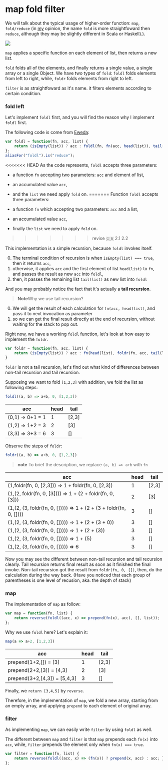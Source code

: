 # map fold filter

We will talk about the typical usage of higher-order function: `map`, `fold/reduce` (in [my](https://github.com/jcouyang) opinion, the name `fold` is more straightfoward then `reduce`, although they may be slightly different in Scala or Haskell).).

![](http://www.backpacker.com/2007/images/september2010/mapfolding_200x170.png)

`map` applies a specific function on each element of list, then returns a new list.

`fold` folds all of the elements, and finally returns a single value, a single array or a single Object. We have two types of `fold`: `foldl` folds elements from left to right, while, `foldr` folds elements from right to left.

`filter` is as straightfoward as it's name. it filters elements according to certain condition.

### fold left
Let's implement `foldl` first, and you will find the reason why I implement `foldl` first.

The following code is come from [Eweda](https://rawgit.com/CrossEye/eweda/master/docs/eweda.html):
```js
var foldl = function(fn, acc, list) {
    return (isEmpty(list)) ? acc : foldl(fn, fn(acc, head(list)), tail(list));
};
aliasFor("foldl").is("reduce");
```

<<<<<<< HEAD
As the code represents, `foldl` accepts three parameters:

* a function `fn` accepting two parameters: `acc` and element of list,
* an accumulated value `acc`,
* and the `list` we need apply `fold` on.
=======
Function `foldl` accepts three parameters:

* a function `fn` which accepting two parameters: `acc` and a list,
* an accumulated value `acc`,
* finally the `list` we need to apply `fold` on.
>>>>>>> revise :uk: 2.1 2.2

This implementation is a simple recursion, because `foldl` invokes itself.

0. The terminal condition of recursion is when `isEmpty(list) === true`, then it returns `acc`,
0. otherwise, it applies `acc` and the first element of list `head(list)` to `fn`, and passes the result as new `acc` into `foldl`,
0. then, it passes the remaining list `tail(list)` as new list into `foldl`


And you may probably notice the fact that it's actually a **tail recursion**.

> **Note**Why we use tail recursion?

0. We will get the result of each calculation for `fn(acc, head(list)`, and pass it to next invocation as parameter
0. so we can get the final result directly at the end of recursion, without waiting for the stack to pop out.

Right now, we have a working `foldl` function, let's look at how easy to implement the `foldr`.
```js
var foldr = function(fn, acc, list) {
    return (isEmpty(list)) ? acc : fn(head(list), foldr(fn, acc, tail(list)));
}
```

`foldr` is not a tail recursion, let's find out what kind of differences between non-tail recursion and tail recursion.

Supposing we want to fold `[1,2,3]` with addition, we fold the list as following steps:
```js
foldl((a, b) => a+b, 0, [1,2,3])
```
| acc |head| tail |
| -- | --| -- |
| (0,1) => 0+1 = 1 | 1| [2,3] |
| (1,2) => 1+2 = 3 | 2| [3] |
| (3,3) => 3+3 = 6 | 3| [] |

Observe the steps of `foldr`:
```js
foldr((a, b) => a+b, 0, [1,2,3])
```
> **note** To brief the description, we replace `(a, b) => a+b` with `fn`

| acc |head| tail |
| -- | --| -- |
| (1,foldr(fn, 0, [2,3])) => 1 + foldr(fn, 0, [2,3])| 1| [2,3] |
| (1,(2, foldr(fn, 0, [3]))) => 1 + (2 + foldr(fn, 0, [3]))| 2| [3] |
| (1,(2, (3, foldr(fn, 0, [])))) => 1 + (2 + (3 + foldr(fn, 0, [])))| 3| [] |
| (1,(2, (3, foldr(fn, 0, [])))) => 1 + (2 + (3 + 0))| 3| [] |
| (1,(2, (3, foldr(fn, 0, [])))) => 1 + (2 + (3))| 3| [] |
| (1,(2, (3, foldr(fn, 0, [])))) => 1 + (5)| 3| [] |
| (1,(2, (3, foldr(fn, 0, [])))) => 6| 3| [] |

Now you may see the different between non-tail recursion and tail recursion clearly. Tail recursion returns final result as soon as it finished the final invoke. Non-tail recursion got the result from `foldr(fn, 0, [])`, then, do the calculation during the way back. (Have you noticed that each group of parentheses is one level of recusion, aka. the depth of stack)

### map
The implementation of `map` as follow:
```js
var map = function(fn, list) {
    return reverse(foldl((acc, x) => prepend(fn(x), acc), [], list));
};
```

Why we use `foldl` here? Let's explain it:
```js
map(a => a+2, [1,2,3])
```
| acc |head|tail |
| -- | --| -- |
| prepend(1+2,[]) = [3] | 1| [2,3] |
| prepend(2+2,[3]) = [4,3] | 2| [3] |
| prepend(3+2,[4,3]) = [5,4,3] | 3| [] |

Finally, we `return [3,4,5]` by `reverse`.

Therefore, in the implementation of `map`, we fold a new array, starting from an empty array, and applying `prepend` to each element of original array.

### filter
As implementing `map`, we can easily write `filter` by using `foldl` as well.

The different between `map` and `filter` is that `map` prepends each `fn(x)` into `acc`, while, `filter` prepends the element only when `fn(x) === true`.

```js
var filter = function(fn, list) {
    return reverse(foldl((acc, x) => (fn(x)) ? prepend(x, acc) : acc; }, EMPTY, list));
};
```
